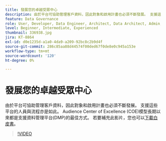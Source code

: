 ```yaml
---
title: 發展您的卓越受眾中心
description: 由於平台可協助管理客戶資料，因此對象和啟用計畫也必須不斷發展。 支援這些平台的人員與流程亦是如此。 Audience Center of Excellence (COE)模型長期以來都是支援資料管理平台(DMP)的最佳方式。
feature: Data Governance
role: User, Developer, Data Engineer, Architect, Data Architect, Admin, Leader
level: Beginner, Intermediate, Experienced
thumbnail: 336938.jpg
jira: KT-8864
exl-id: d0e1235d-a1a0-4da9-a209-92bc8c2b9d4f
source-git-commit: 286c85aa88d44574f00ded67f0de8e0c945a153e
workflow-type: tm+mt
source-wordcount: '120'
ht-degree: 0%

---
```


# 發展您的卓越受眾中心

由於平台可協助管理客戶資料，因此對象和啟用計畫也必須不斷發展。 支援這些平台的人員與流程亦是如此。 Audience Center of Excellence (COE)模型長期以來都是支援資料管理平台(DMP)的最佳方式。 若要補充此影片，您也可以[下載白皮書](assets/whitepaper-evolving-the-audience-center-of-excellence.pdf)。

>[!VIDEO](https://video.tv.adobe.com/v/336938/?learn=on&enablevpops)


